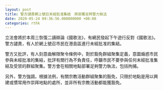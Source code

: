 ```yaml
---
layout: post
title: 警方譴責網上號召未經批准集結　將部署足夠警力執法
date: 2020-05-24 09:36:56.000000000 +08:00
categories: rthk
---
```


立法會將於本周三恢復二讀辯論《國歌法》，有網民發起下午遊行反對《國歌法》。警方譴責，有人於網上號召市民在港島區進行未經批准的集結。

警方又批評，有人刻意曲解限聚令條例中，對於豁免群組聚集定義，意圖煽惑市民參與未經批准的集結，批評有關行為不負責任，呼籲市民不要參與任何未經批准集結及受禁的群組聚集。警方會在相關地點部署足夠警力執法，包括拘捕。

另外，警方強調，根據法例，有關宗教活動群組聚集的豁免，只限於地點是用以興建或慣常用作崇拜地點的處所，並非所有宗教活動都能獲豁免。
